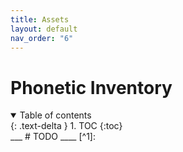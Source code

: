 ```yaml
---
title: Assets
layout: default
nav_order: "6"
---
```

# Phonetic Inventory

<details open markdown="block">
  <summary>
    Table of contents
  </summary>
  {: .text-delta }
1. TOC
{:toc}
</details>
___
# TODO
____
[^1]: 